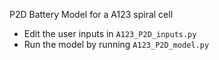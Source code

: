 P2D Battery Model for a A123 spiral cell
* Edit the user inputs in `A123_P2D_inputs.py`
* Run the model by running `A123_P2D_model.py`


